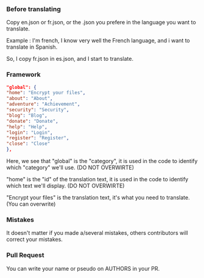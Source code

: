 ### Before translating

Copy en.json or fr.json, or the .json you prefere in the language
you want to translate.

Example : I'm french, I know very well the French language, and i
want to translate in Spanish.

So, I copy fr.json in es.json, and I start to translate.


### Framework

```json
"global": {
"home": "Encrypt your files",
"about": "About",
"adventure": "Achievement",
"security": "Security",
"blog": "Blog",
"donate": "Donate",
"help": "Help",
"login": "Login",
"register": "Register",
"close": "Close"
},

```
Here, we see that "global" is the "category", it is used in the code to identify which "category" we'll use. (DO NOT OVERWIRTE)

"home" is the "id" of the translation text, it is used in the code to identify which text we'll display. (DO NOT OVERWIRTE)

"Encrypt your files" is the translation text, it's what you need to translate. (You can overwrite)

### Mistakes

It doesn't matter if you made a/several mistakes, others contributors will correct your mistakes.


### Pull Request
You can write your name or pseudo on AUTHORS in your PR.
